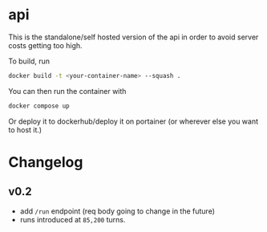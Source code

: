 # api

This is the standalone/self hosted version of the api in order to avoid server costs getting too high.

To build, run
```bash
docker build -t <your-container-name> --squash .
```

You can then run the container with
```bash
docker compose up
```
Or deploy it to dockerhub/deploy it on portainer (or wherever else you want to host it.)

# Changelog

## v0.2
- add `/run` endpoint (req body going to change in the future)
- runs introduced at `85,200` turns.
